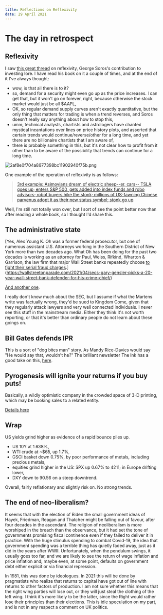 ```yaml
---
title: Reflections on Reflexivity
date: 29 April 2021
---
```


# The day in retrospect

## Reflexivity

I saw [this great thread](https://twitter.com/FabiusMercurius/status/1387540429520793600) on reflexivity, George Soros's contribution to investing lore.
I have read his book on it a couple of times, and at the end of it I've always thought:

- wow, is that all there is to it?
- so, demand for a security might even go up as the price increases. I can get that, but it won't go on forever, right, because otherwise the stock market would just be all $AAPL, 
- OK, so regular demand supply curves aren't exactly quantitative, but the only thing that matters for trading is when a trend reverses, and Soros doesn't really say anything about how to stop this,
- umm, technical analysts, chartists and astrologers have chanted mystical incantations over lines on price history plots, and asserted that certain trends would continue/reverse/other for a long time, and yet there are no billionaire chartists that I am aware of,
- there is probably something in this, but it's not clear how to profit from it other than to be aware of the possibility that trends can continue for a long time.

![2af8e0f704a8677398bc11902940f75b.png]({attach}2af8e0f704a8677398bc11902940f75b.png)

One example of the operation of reflexivity is as follows:

> [3rd example: Asimovians dream of electric sheep--er, cars-- TSLA goes up; enters S&P 500, gets added into index funds and robo advisors; robot buyers hike the stonk; millions of US-fawning Chinese parvenus adopt it as their new status symbol; stonk go up](https://twitter.com/FabiusMercurius/status/1387545537595863042?s=20)

Well, I'm still not totally won over, but I sort of see the point better now than after reading a whole book, so I thought I'd share this.

## The administrative state

[Yes, Alex Young K. Oh was a former federal prosecutor, but one of numerous assistant U.S. Attorneys working in the Southern District of New York more than two decades ago. What Oh has been doing for the past two decades is working as an attorney for Paul, Weiss, Rifkind, Wharton & Garrison, the law firm that major Wall Street banks repeatedly choose [to fight their serial fraud charges](https://bettermarkets.com/sites/default/files/Better%20Markets%20-%20Wall%20Street%27s%20Six%20Biggest%20Bailed-Out%20Banks%20FINAL.pdf).](https://wallstreetonparade.com/2021/04/secs-gary-gensler-picks-a-20-year-wall-street-bank-defender-for-his-crime-chief/)

[And another one](https://wallstreetonparade.com/2021/04/alex-oh-the-strange-case-of-the-sec-enforcement-chief-who-beat-a-hasty-exit-after-six-days-on-the-job/).

I really don't know much about the SEC, but I assume if what the Martens write was factually wrong, they'd be sued to Kingdom Come, given that they regularly attack lawyers and very well connected individuals. I never see this stuff in the mainstream media. Either they think it's not worth reporting, or that it's better than ordinary people do not learn about these goings on.


## Bill Gates defends IPR

This is a sort of "dog bites man" story. As Mandy Rice-Davies would say "He would say that, wouldn't he?"
The brilliant newsletter The Ink has a good take on this, [here](https://the.ink/p/megantompkinsstange).

## Pyrogenesis will ignite your returns if you buy puts!

Basically, a wildly optimistic company in the crowded space of 3-D printing, which may be booking sales to a related entity.

[Details here](https://marinerresearchgroup.com/2021/04/28/pyr-a-family-affair-rife-with-conflicts-roundtrip-revenues-and-plenty-of-unfulfilled-promises-pt-0-74/)


## Wrap

US yields grind higher as evidence of a rapid bounce piles up. 

- US 10Y at 1.638%,
- WTI crude at ~$65, up 1.7%,
- GSCI basket down 0.75%, by poor performance of metals, including precious metals,
- equities grind higher in the US: SPX up 0.67% to 4211; in Europe drifting lower,
- DXY down to 90.56 on a steep downtrend. 

Overall, fairly reflationary and slightly risk on. No strong trends. 

## The end of neo-liberalism?

It seems that with the election of Biden the small government ideas of Hayek, Friedman, Reagan and Thatcher might be falling out of favour, after four decades in the ascendant.
The religion of neoliberalism is more worshiped in the breach than the observance, but it had set the tone of governments promising fiscal continence even if they failed to deliver it in practice.
With the huge stimulus spending to combat Covid-19, the idea that government spending was a terrible thing has quietly faded away, just as it did in the years after WWII. 
Unfortunately, when the pendulum swings, it usually goes too far, and we are likely to see the return of wage inflation and price inflation and, maybe even, at some point, defaults on government debt either explicit or via financial repression. 

In 1981, this was done by ideologues. In 2021 this will be done by pragmatists who realize that returns to capital have got out of line with returns to other factors of production. 
I am not sure whether this means that the right wing parties will lose out, or they will just steal the clothing of the left wing. 
I think it's more likely to be the latter, since the Right  would rather lose their principles than their elections.
This is idle speculation on my part, and is not in any respect a comment on UK politics.

